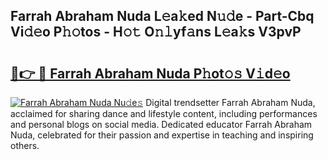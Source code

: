 ## Farrah Abraham Nuda L𝚎a𝚔ed N𝚞𝚍e - Part-Cbq Vi𝚍𝚎o P𝚑𝚘tos - H𝚘𝚝 O𝚗𝚕yf𝚊ns L𝚎a𝚔s V3pvP

# <h2><a href="http://kfdca0.oniu.top/?m=Farrah+Abraham+Nuda">🔗👉 🔴 Farrah Abraham Nuda P𝚑ot𝚘𝚜 V𝚒d𝚎o</a></h2>

[![Farrah Abraham Nuda Nu𝚍e𝚜](https://i.imgur.com/0qMVB7G.gif)](http://kfdca0.oniu.top/?m=Farrah+Abraham+Nuda)
Digital trendsetter Farrah Abraham Nuda, acclaimed for sharing dance and lifestyle content, including performances and personal blogs on social media. Dedicated educator Farrah Abraham Nuda, celebrated for their passion and expertise in teaching and inspiring others.  
